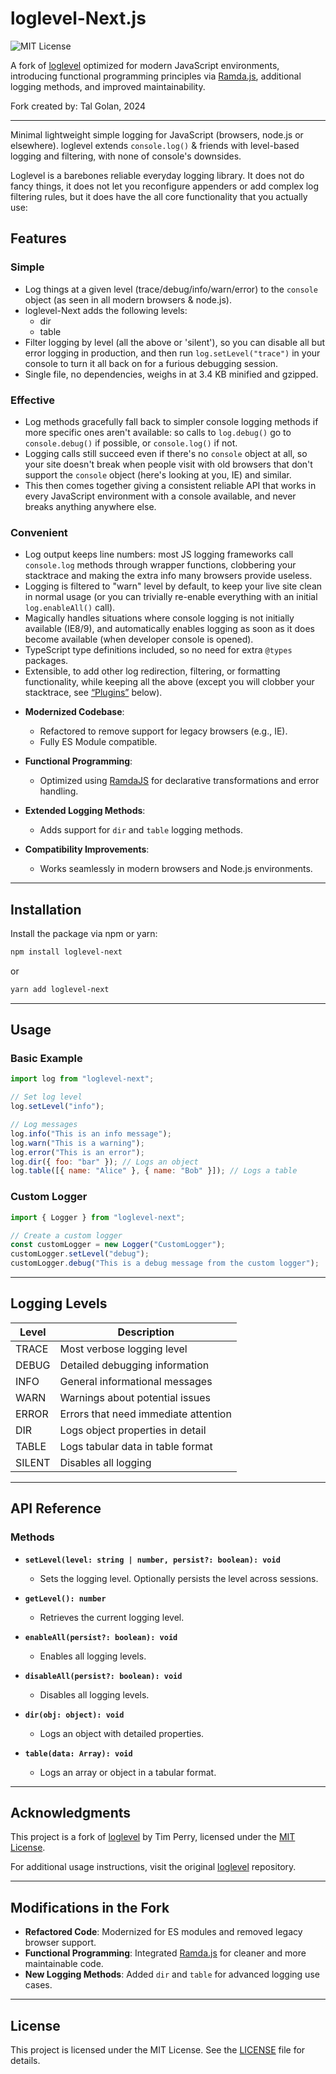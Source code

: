 # loglevel-Next.js

![MIT License](https://img.shields.io/badge/license-MIT-blue.svg)

A fork of [loglevel](https://github.com/pimterry/loglevel) optimized for modern JavaScript environments, introducing functional programming principles via [Ramda.js](https://ramdajs.com/), additional logging methods, and improved maintainability.

Fork created by: Tal Golan, 2024

---

Minimal lightweight simple logging for JavaScript (browsers, node.js or elsewhere). loglevel extends `console.log()` & friends with level-based logging and filtering, with none of console's downsides.

Loglevel is a barebones reliable everyday logging library. It does not do fancy things, it does not let you reconfigure appenders or add complex log filtering rules, but it does have the all core functionality that you actually use:

## Features

### Simple

- Log things at a given level (trace/debug/info/warn/error) to the `console` object (as seen in all modern browsers & node.js).
- loglevel-Next adds the following levels:
  - dir
  - table
- Filter logging by level (all the above or 'silent'), so you can disable all but error logging in production, and then run `log.setLevel("trace")` in your console to turn it all back on for a furious debugging session.
- Single file, no dependencies, weighs in at 3.4 KB minified and gzipped.

### Effective

- Log methods gracefully fall back to simpler console logging methods if more specific ones aren't available: so calls to `log.debug()` go to `console.debug()` if possible, or `console.log()` if not.
- Logging calls still succeed even if there's no `console` object at all, so your site doesn't break when people visit with old browsers that don't support the `console` object (here's looking at you, IE) and similar.
- This then comes together giving a consistent reliable API that works in every JavaScript environment with a console available, and never breaks anything anywhere else.

### Convenient

- Log output keeps line numbers: most JS logging frameworks call `console.log` methods through wrapper functions, clobbering your stacktrace and making the extra info many browsers provide useless.
- Logging is filtered to "warn" level by default, to keep your live site clean in normal usage (or you can trivially re-enable everything with an initial `log.enableAll()` call).
- Magically handles situations where console logging is not initially available (IE8/9), and automatically enables logging as soon as it does become available (when developer console is opened).
- TypeScript type definitions included, so no need for extra `@types` packages.
- Extensible, to add other log redirection, filtering, or formatting functionality, while keeping all the above (except you will clobber your stacktrace, see [“Plugins”](#plugins) below).

* **Modernized Codebase**:

  - Refactored to remove support for legacy browsers (e.g., IE).
  - Fully ES Module compatible.

* **Functional Programming**:

  - Optimized using [RamdaJS](https://ramdajs.com/) for declarative transformations and error handling.

* **Extended Logging Methods**:

  - Adds support for `dir` and `table` logging methods.

* **Compatibility Improvements**:
  - Works seamlessly in modern browsers and Node.js environments.

---

## Installation

Install the package via npm or yarn:

```bash
npm install loglevel-next
```

or

```bash
yarn add loglevel-next
```

---

## Usage

### Basic Example

```javascript
import log from "loglevel-next";

// Set log level
log.setLevel("info");

// Log messages
log.info("This is an info message");
log.warn("This is a warning");
log.error("This is an error");
log.dir({ foo: "bar" }); // Logs an object
log.table([{ name: "Alice" }, { name: "Bob" }]); // Logs a table
```

### Custom Logger

```javascript
import { Logger } from "loglevel-next";

// Create a custom logger
const customLogger = new Logger("CustomLogger");
customLogger.setLevel("debug");
customLogger.debug("This is a debug message from the custom logger");
```

---

## Logging Levels

| Level  | Description                          |
| ------ | ------------------------------------ |
| TRACE  | Most verbose logging level           |
| DEBUG  | Detailed debugging information       |
| INFO   | General informational messages       |
| WARN   | Warnings about potential issues      |
| ERROR  | Errors that need immediate attention |
| DIR    | Logs object properties in detail     |
| TABLE  | Logs tabular data in table format    |
| SILENT | Disables all logging                 |

---

## API Reference

### Methods

- **`setLevel(level: string | number, persist?: boolean): void`**

  - Sets the logging level. Optionally persists the level across sessions.

- **`getLevel(): number`**

  - Retrieves the current logging level.

- **`enableAll(persist?: boolean): void`**

  - Enables all logging levels.

- **`disableAll(persist?: boolean): void`**

  - Disables all logging levels.

- **`dir(obj: object): void`**

  - Logs an object with detailed properties.

- **`table(data: Array): void`**
  - Logs an array or object in a tabular format.

---

## Acknowledgments

This project is a fork of [loglevel](https://github.com/pimterry/loglevel) by Tim Perry, licensed under the [MIT License](https://github.com/pimterry/loglevel/blob/master/LICENSE).

For additional usage instructions, visit the original [loglevel](https://github.com/pimterry/loglevel) repository.

---

## Modifications in the Fork

- **Refactored Code**: Modernized for ES modules and removed legacy browser support.
- **Functional Programming**: Integrated [Ramda.js](https://ramdajs.com/) for cleaner and more maintainable code.
- **New Logging Methods**: Added `dir` and `table` for advanced logging use cases.

---

## License

This project is licensed under the MIT License. See the [LICENSE](./LICENSE) file for details.
